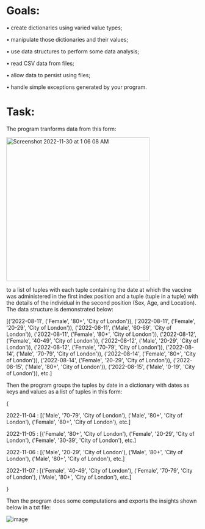 # Goals:
• create dictionaries using varied value types;

• manipulate those dictionaries and their values;

• use data structures to perform some data analysis;

• read CSV data from files;

• allow data to persist using files;

• handle simple exceptions generated by your program.

# Task:
The program tranforms data from this form:

<img width="375" alt="Screenshot 2022-11-30 at 1 06 08 AM" src="https://user-images.githubusercontent.com/119257994/204720429-6dfd4ddc-5f09-4edc-a361-9bac004b2861.png">

to a list of tuples with each tuple containing the date at which the vaccine was administered in the first index position and a tuple (tuple in a tuple) with the details of the individual in the second position (Sex, Age, and Location). The data structure is demonstrated below:

[('2022-08-11', ('Female', '80+', 'City of London')), ('2022-08-11', ('Female', '20-29', 'City of London')), 
('2022-08-11', ('Male', '60-69', 'City of London')), ('2022-08-11', ('Female', '80+', 'City of London')), 
('2022-08-12', ('Female', '40-49', 'City of London')), ('2022-08-12', ('Male', '20-29', 'City of London')), 
('2022-08-12', ('Female', '70-79', 'City of London')), ('2022-08-14', ('Male', '70-79', 'City of London')), 
('2022-08-14', ('Female', '80+', 'City of London')), ('2022-08-14', ('Female', '20-29', 'City of London')), 
('2022-08-15', ('Male', '80+', 'City of London')), ('2022-08-15', ('Male', '0-19', 'City of London')), etc.]

Then the program groups the tuples by date in a dictionary with dates as keys and values as a list of tuples in this form:

{

2022-11-04  :  [('Male', '70-79', 'City of London'), ('Male', '80+', 'City of London'), ('Female', '80+', 'City of London'), etc.]

2022-11-05  :  [('Female', '80+', 'City of London'), ('Female', '20-29', 'City of London'), ('Female', '30-39', 'City of London'), etc.]

2022-11-06  :  [('Male', '20-29', 'City of London'), ('Male', '80+', 'City of London'), ('Male', '80+', 'City of London'), etc.]

2022-11-07  :  [('Female', '40-49', 'City of London'), ('Female', '70-79', 'City of London'), ('Male', '80+', 'City of London'), etc.]

}

Then the program does some computations and exports the insights shown below in a txt file:

![image](https://user-images.githubusercontent.com/119257994/204722554-74306d51-0de6-41b7-b4d4-0354a27c1bb5.png)

